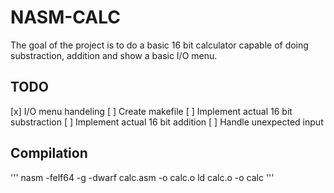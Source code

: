 # NASM-CALC

The goal of the project is to do a basic 16 bit calculator capable of doing substraction, addition and show a basic I/O menu.

## TODO
[x] I/O menu handeling
[ ] Create makefile
[ ] Implement actual 16 bit substraction
[ ] Implement actual 16 bit addition
[ ] Handle unexpected input

## Compilation
'''
nasm -felf64 -g -dwarf calc.asm -o calc.o
ld calc.o -o calc
'''
